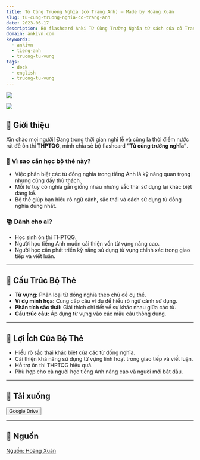 ```yaml
---
title: Từ Cùng Trường Nghĩa (cô Trang Anh) – Made by Hoàng Xuân
slug: tu-cung-truong-nghia-co-trang-anh
date: 2023-06-17
description: Bộ flashcard Anki Từ Cùng Trường Nghĩa từ sách của cô Trang Anh, hỗ trợ ôn thi THPTQG hiệu quả.
domain: ankivn.com
keywords:
  - ankivn
  - tieng-anh
  - truong-tu-vung
tags:
  - deck
  - english
  - truong-tu-vung
---
```

![](../../static/images/Pasted%20image%2020250108190754.png)
<!--truncate-->
![](../../static/images/Pasted%20image%2020250108190758.png)

## 🚀 **Giới thiệu**

Xin chào mọi người! Đang trong thời gian nghỉ lễ và cũng là thời điểm nước rút để ôn thi **THPTQG**, mình chia sẻ bộ flashcard **“Từ cùng trường nghĩa”**.  

### 📌 **Vì sao cần học bộ thẻ này?**
- Việc phân biệt các từ đồng nghĩa trong tiếng Anh là kỹ năng quan trọng nhưng cũng đầy thử thách.  
- Mỗi từ tuy có nghĩa gần giống nhau nhưng sắc thái sử dụng lại khác biệt đáng kể.  
- Bộ thẻ giúp bạn hiểu rõ ngữ cảnh, sắc thái và cách sử dụng từ đồng nghĩa đúng nhất.

### 📚 **Dành cho ai?**
- Học sinh ôn thi THPTQG.  
- Người học tiếng Anh muốn cải thiện vốn từ vựng nâng cao.  
- Người học cần phát triển kỹ năng sử dụng từ vựng chính xác trong giao tiếp và viết luận.

---

## 📘 **Cấu Trúc Bộ Thẻ**

- **Từ vựng:** Phân loại từ đồng nghĩa theo chủ đề cụ thể.  
- **Ví dụ minh họa:** Cung cấp câu ví dụ để hiểu rõ ngữ cảnh sử dụng.  
- **Phân tích sắc thái:** Giải thích chi tiết về sự khác nhau giữa các từ.  
- **Cấu trúc câu:** Áp dụng từ vựng vào các mẫu câu thông dụng.  

---

## 🎯 **Lợi Ích Của Bộ Thẻ**

- Hiểu rõ sắc thái khác biệt của các từ đồng nghĩa.  
- Cải thiện khả năng sử dụng từ vựng linh hoạt trong giao tiếp và viết luận.  
- Hỗ trợ ôn thi THPTQG hiệu quả.  
- Phù hợp cho cả người học tiếng Anh nâng cao và người mới bắt đầu.

---

## 🔗 **Tải xuống**

<div style={{display: 'flex', justifyContent: 'left', gap: '20px'}}> 
  <a href="https://drive.google.com/file/d/12-PPQo3k3WtX3cz4GqlCpuM3pkTJhPj7/view?usp=drive_link" target="_blank"> 
    <button class="buttonPrimary" type="button">Google Drive</button> 
  </a> 
</div>

---

## 📣 **Nguồn**

[Nguồn: Hoàng Xuân](https://www.facebook.com/groups/ankivocabulary/posts/1397666234326363/)
